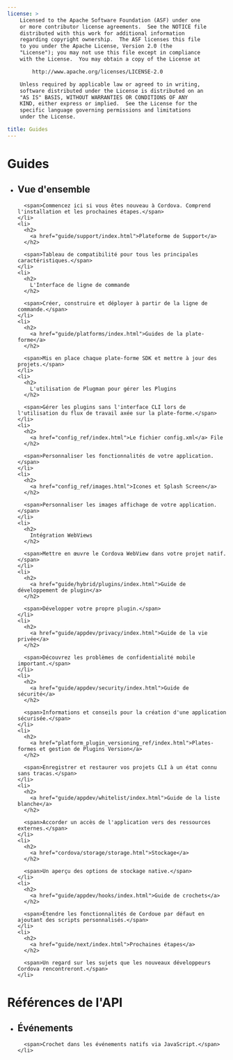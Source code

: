 ```yaml
---
license: >
    Licensed to the Apache Software Foundation (ASF) under one
    or more contributor license agreements.  See the NOTICE file
    distributed with this work for additional information
    regarding copyright ownership.  The ASF licenses this file
    to you under the Apache License, Version 2.0 (the
    "License"); you may not use this file except in compliance
    with the License.  You may obtain a copy of the License at

        http://www.apache.org/licenses/LICENSE-2.0

    Unless required by applicable law or agreed to in writing,
    software distributed under the License is distributed on an
    "AS IS" BASIS, WITHOUT WARRANTIES OR CONDITIONS OF ANY
    KIND, either express or implied.  See the License for the
    specific language governing permissions and limitations
    under the License.

title: Guides
---
```


<div id="home">
  <h1>
    Guides
  </h1>

  <ul>
    <li>
      <h2>
        Vue d'ensemble
      </h2>

      <span>Commencez ici si vous êtes nouveau à Cordova. Comprend l'installation et les prochaines étapes.</span>
    </li>
    <li>
      <h2>
        <a href="guide/support/index.html">Plateforme de Support</a>
      </h2>

      <span>Tableau de compatibilité pour tous les principales caractéristiques.</span>
    </li>
    <li>
      <h2>
        L'Interface de ligne de commande
      </h2>

      <span>Créer, construire et déployer à partir de la ligne de commande.</span>
    </li>
    <li>
      <h2>
        <a href="guide/platforms/index.html">Guides de la plate-forme</a>
      </h2>

      <span>Mis en place chaque plate-forme SDK et mettre à jour des projets.</span>
    </li>
    <li>
      <h2>
        L'utilisation de Plugman pour gérer les Plugins
      </h2>

      <span>Gérer les plugins sans l'interface CLI lors de l'utilisation du flux de travail axée sur la plate-forme.</span>
    </li>
    <li>
      <h2>
        <a href="config_ref/index.html">Le fichier config.xml</a> File
      </h2>

      <span>Personnaliser les fonctionnalités de votre application.</span>
    </li>
    <li>
      <h2>
        <a href="config_ref/images.html">Icones et Splash Screen</a>
      </h2>

      <span>Personnaliser les images affichage de votre application.</span>
    </li>
    <li>
      <h2>
        Intégration WebViews
      </h2>

      <span>Mettre en œuvre le Cordova WebView dans votre projet natif.</span>
    </li>
    <li>
      <h2>
        <a href="guide/hybrid/plugins/index.html">Guide de développement de plugin</a>
      </h2>

      <span>Développer votre propre plugin.</span>
    </li>
    <li>
      <h2>
        <a href="guide/appdev/privacy/index.html">Guide de la vie privée</a>
      </h2>

      <span>Découvrez les problèmes de confidentialité mobile important.</span>
    </li>
    <li>
      <h2>
        <a href="guide/appdev/security/index.html">Guide de sécurité</a>
      </h2>

      <span>Informations et conseils pour la création d'une application sécurisée.</span>
    </li>
    <li>
      <h2>
        <a href="platform_plugin_versioning_ref/index.html">Plates-formes et gestion de Plugins Version</a>
      </h2>

      <span>Enregistrer et restaurer vos projets CLI à un état connu sans tracas.</span>
    </li>
    <li>
      <h2>
        <a href="guide/appdev/whitelist/index.html">Guide de la liste blanche</a>
      </h2>

      <span>Accorder un accès de l'application vers des ressources externes.</span>
    </li>
    <li>
      <h2>
        <a href="cordova/storage/storage.html">Stockage</a>
      </h2>

      <span>Un aperçu des options de stockage native.</span>
    </li>
    <li>
      <h2>
        <a href="guide/appdev/hooks/index.html">Guide de crochets</a>
      </h2>

      <span>Étendre les fonctionnalités de Cordoue par défaut en ajoutant des scripts personnalisés.</span>
    </li>
    <li>
      <h2>
        <a href="guide/next/index.html">Prochaines étapes</a>
      </h2>

      <span>Un regard sur les sujets que les nouveaux développeurs Cordova rencontreront.</span>
    </li>
  </ul>

  <h1>
    Références de l'API
  </h1>

  <ul>
    <li>
      <h2>
        Événements
      </h2>

      <span>Crochet dans les événements natifs via JavaScript.</span>
    </li>
  </ul>
</div>

